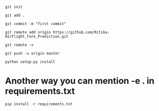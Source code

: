 
```
git init
```

```
git add .
```

```
git commit -m "first commit"
```

```
git remote add origin https://github.com/Ritika-02/Flight_Fare_Prediction.git
```

```
git remote -v
```

```
git push -u origin master
```



```
python setup.py install
```
# Another way you can mention -e . in requirements.txt
```
pip install -r requirements.txt
```